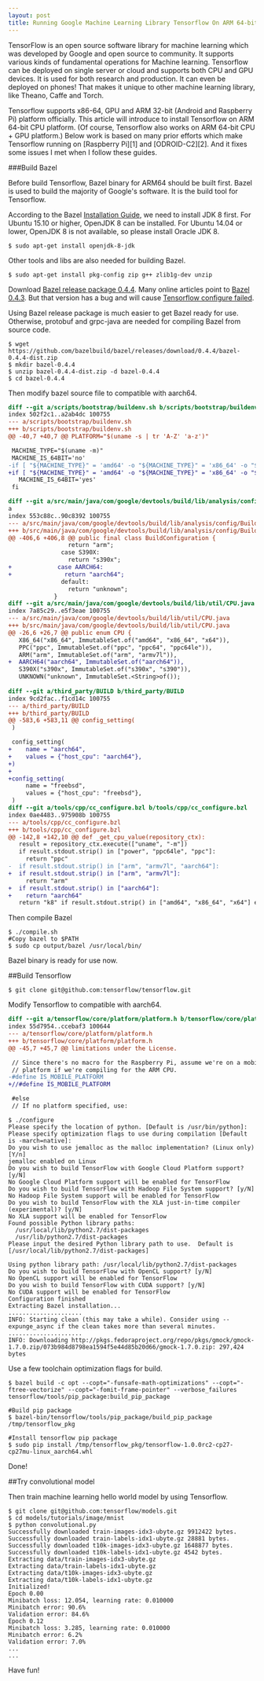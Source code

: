 ```yaml
---
layout: post
title: Running Google Machine Learning Library Tensorflow On ARM 64-bit Platform
---
```


TensorFlow is an open source software library for machine learning which was developed by Google and open source to community. It supports various kinds of fundamental operations for Machine learning. Tensorflow can be deployed on single server or cloud and supports both CPU and GPU devices. It is used for both research and production. It can even be deployed on phones! That makes it unique to other machine learning library, like Theano, Caffe and Torch.

Tensorflow supports x86-64, GPU and ARM 32-bit (Android and Raspberry Pi) platform officially. This article will introduce to install Tensorflow on ARM 64-bit CPU platform. (Of course, Tensorflow also works on ARM 64-bit CPU + GPU platform.) Below work is based on many prior efforts which make Tensorflow running on [Raspberry Pi][1] and [ODROID-C2][2]. And it fixes some issues I met when I follow these guides.

###Build Bazel

Before build Tensorflow, Bazel binary for ARM64 should be built first. Bazel is used to build the majority of Google's software. It is the build tool for Tensorflow.

According to the Bazel [Installation Guide](https://bazel.build/versions/master/docs/install.html), we need to install JDK 8 first. For Ubuntu 15.10 or higher, OpenJDK 8 can be installed. For Ubuntu 14.04 or lower, OpenJDK 8 is not available, so please install Oracle JDK 8.

```shell
$ sudo apt-get install openjdk-8-jdk
```

Other tools and libs are also needed for building Bazel.

```shell
$ sudo apt-get install pkg-config zip g++ zlib1g-dev unzip
```

Download [Bazel release package 0.4.4](https://github.com/bazelbuild/bazel/releases/download/0.4.4/bazel-0.4.4-dist.zip). Many online articles point to [Bazel 0.4.3](https://github.com/bazelbuild/bazel/releases/download/0.4.3/bazel-0.4.3-dist.zip). But that version has a bug and will cause [Tensorflow configure failed](https://github.com/bazelbuild/bazel/issues/2423).

Using Bazel release package is much easier to get Bazel ready for use. Otherwise, protobuf and grpc-java are needed for compiling Bazel from source code.

```shell
$ wget https://github.com/bazelbuild/bazel/releases/download/0.4.4/bazel-0.4.4-dist.zip
$ mkdir bazel-0.4.4
$ unzip bazel-0.4.4-dist.zip -d bazel-0.4.4
$ cd bazel-0.4.4
``` 

Then modify bazel source file to compatible with aarch64.

```diff
diff --git a/scripts/bootstrap/buildenv.sh b/scripts/bootstrap/buildenv.sh
index 502f2c1..a2ab4dc 100755
--- a/scripts/bootstrap/buildenv.sh
+++ b/scripts/bootstrap/buildenv.sh
@@ -40,7 +40,7 @@ PLATFORM="$(uname -s | tr 'A-Z' 'a-z')"

 MACHINE_TYPE="$(uname -m)"
 MACHINE_IS_64BIT='no'
-if [ "${MACHINE_TYPE}" = 'amd64' -o "${MACHINE_TYPE}" = 'x86_64' -o "${MACHINE_TYPE}" = 's390x' ]; then
+if [ "${MACHINE_TYPE}" = 'amd64' -o "${MACHINE_TYPE}" = 'x86_64' -o "${MACHINE_TYPE}" = 's390x'  -o "${MACHINE_TYPE}" = 'aarch64' ]; then
   MACHINE_IS_64BIT='yes'
 fi

diff --git a/src/main/java/com/google/devtools/build/lib/analysis/config/BuildConfiguration.java b/src/main/java/com/google/devtools/build/lib/analysis/config/BuildConfiguration.jav
a
index 553c88c..90c8392 100755
--- a/src/main/java/com/google/devtools/build/lib/analysis/config/BuildConfiguration.java
+++ b/src/main/java/com/google/devtools/build/lib/analysis/config/BuildConfiguration.java
@@ -406,6 +406,8 @@ public final class BuildConfiguration {
                 return "arm";
               case S390X:
                 return "s390x";
+             case AARCH64:
+               return "aarch64";
               default:
                 return "unknown";
             }
diff --git a/src/main/java/com/google/devtools/build/lib/util/CPU.java b/src/main/java/com/google/devtools/build/lib/util/CPU.java
index 7a85c29..e5f3eae 100755
--- a/src/main/java/com/google/devtools/build/lib/util/CPU.java
+++ b/src/main/java/com/google/devtools/build/lib/util/CPU.java
@@ -26,6 +26,7 @@ public enum CPU {
   X86_64("x86_64", ImmutableSet.of("amd64", "x86_64", "x64")),
   PPC("ppc", ImmutableSet.of("ppc", "ppc64", "ppc64le")),
   ARM("arm", ImmutableSet.of("arm", "armv7l")),
+  AARCH64("aarch64", ImmutableSet.of("aarch64")),
   S390X("s390x", ImmutableSet.of("s390x", "s390")),
   UNKNOWN("unknown", ImmutableSet.<String>of());
 
diff --git a/third_party/BUILD b/third_party/BUILD
index 9cd2fac..f1cd14c 100755
--- a/third_party/BUILD
+++ b/third_party/BUILD
@@ -583,6 +583,11 @@ config_setting(
 )

 config_setting(
+    name = "aarch64",
+    values = {"host_cpu": "aarch64"},
+)
+
+config_setting(
     name = "freebsd",
     values = {"host_cpu": "freebsd"},
 )
diff --git a/tools/cpp/cc_configure.bzl b/tools/cpp/cc_configure.bzl
index 0ae4483..975908b 100755
--- a/tools/cpp/cc_configure.bzl
+++ b/tools/cpp/cc_configure.bzl
@@ -142,8 +142,10 @@ def _get_cpu_value(repository_ctx):
   result = repository_ctx.execute(["uname", "-m"])
   if result.stdout.strip() in ["power", "ppc64le", "ppc"]:
     return "ppc"
-  if result.stdout.strip() in ["arm", "armv7l", "aarch64"]:
+  if result.stdout.strip() in ["arm", "armv7l"]:
     return "arm"
+  if result.stdout.strip() in ["aarch64"]:
+    return "aarch64"
   return "k8" if result.stdout.strip() in ["amd64", "x86_64", "x64"] else "piii"
```

Then compile Bazel

```shell
$ ./compile.sh
#Copy bazel to $PATH
$ sudo cp output/bazel /usr/local/bin/
```

Bazel binary is ready for use now.

##Build Tensorflow

```shell
$ git clone git@github.com:tensorflow/tensorflow.git
```

Modify Tensorflow to compatible with aarch64.

```diff
diff --git a/tensorflow/core/platform/platform.h b/tensorflow/core/platform/platform.h
index 55d7954..ccebaf3 100644
--- a/tensorflow/core/platform/platform.h
+++ b/tensorflow/core/platform/platform.h
@@ -45,7 +45,7 @@ limitations under the License.

 // Since there's no macro for the Raspberry Pi, assume we're on a mobile
 // platform if we're compiling for the ARM CPU.
-#define IS_MOBILE_PLATFORM
+//#define IS_MOBILE_PLATFORM

 #else
 // If no platform specified, use:
```

```shell
$ ./configure
Please specify the location of python. [Default is /usr/bin/python]:
Please specify optimization flags to use during compilation [Default is -march=native]: 
Do you wish to use jemalloc as the malloc implementation? (Linux only) [Y/n]
jemalloc enabled on Linux
Do you wish to build TensorFlow with Google Cloud Platform support? [y/N]
No Google Cloud Platform support will be enabled for TensorFlow
Do you wish to build TensorFlow with Hadoop File System support? [y/N]
No Hadoop File System support will be enabled for TensorFlow
Do you wish to build TensorFlow with the XLA just-in-time compiler (experimental)? [y/N]
No XLA support will be enabled for TensorFlow
Found possible Python library paths:
  /usr/local/lib/python2.7/dist-packages
  /usr/lib/python2.7/dist-packages
Please input the desired Python library path to use.  Default is [/usr/local/lib/python2.7/dist-packages]

Using python library path: /usr/local/lib/python2.7/dist-packages
Do you wish to build TensorFlow with OpenCL support? [y/N]
No OpenCL support will be enabled for TensorFlow
Do you wish to build TensorFlow with CUDA support? [y/N]
No CUDA support will be enabled for TensorFlow
Configuration finished
Extracting Bazel installation...
.....................
INFO: Starting clean (this may take a while). Consider using --expunge_async if the clean takes more than several minutes.
.....................
INFO: Downloading http://pkgs.fedoraproject.org/repo/pkgs/gmock/gmock-1.7.0.zip/073b984d8798ea1594f5e44d85b20d66/gmock-1.7.0.zip: 297,424 bytes
```

Use a few toolchain optimization flags for build.
```shell
$ bazel build -c opt --copt="-funsafe-math-optimizations" --copt="-ftree-vectorize" --copt="-fomit-frame-pointer" --verbose_failures tensorflow/tools/pip_package:build_pip_package

#Build pip package
$ bazel-bin/tensorflow/tools/pip_package/build_pip_package /tmp/tensorflow_pkg

#Install tensorflow pip package
$ sudo pip install /tmp/tensorflow_pkg/tensorflow-1.0.0rc2-cp27-cp27mu-linux_aarch64.whl
```

Done!

##Try convolutional model

Then train machine learning hello world model by using Tensorflow. 

```shell
$ git clone git@github.com:tensorflow/models.git
$ cd models/tutorials/image/mnist
$ python convolutional.py
Successfully downloaded train-images-idx3-ubyte.gz 9912422 bytes.
Successfully downloaded train-labels-idx1-ubyte.gz 28881 bytes.
Successfully downloaded t10k-images-idx3-ubyte.gz 1648877 bytes.
Successfully downloaded t10k-labels-idx1-ubyte.gz 4542 bytes.
Extracting data/train-images-idx3-ubyte.gz
Extracting data/train-labels-idx1-ubyte.gz
Extracting data/t10k-images-idx3-ubyte.gz
Extracting data/t10k-labels-idx1-ubyte.gz
Initialized!
Epoch 0.00
Minibatch loss: 12.054, learning rate: 0.010000
Minibatch error: 90.6%
Validation error: 84.6%
Epoch 0.12
Minibatch loss: 3.285, learning rate: 0.010000
Minibatch error: 6.2%
Validation error: 7.0%
...
...
```

Have fun!
